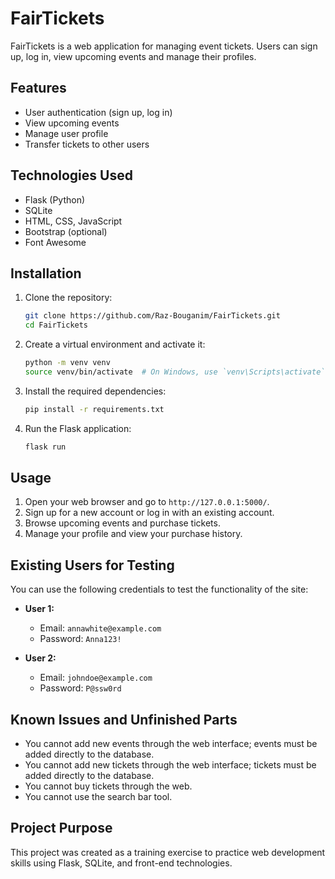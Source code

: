 # FairTickets

FairTickets is a web application for managing event tickets. Users can sign up, log in, view upcoming events and manage their profiles.

## Features

- User authentication (sign up, log in)
- View upcoming events
- Manage user profile
- Transfer tickets to other users

## Technologies Used

- Flask (Python)
- SQLite
- HTML, CSS, JavaScript
- Bootstrap (optional)
- Font Awesome

## Installation

1. Clone the repository:
    ```sh
    git clone https://github.com/Raz-Bouganim/FairTickets.git
    cd FairTickets
    ```

2. Create a virtual environment and activate it:
    ```sh
    python -m venv venv
    source venv/bin/activate  # On Windows, use `venv\Scripts\activate`
    ```

3. Install the required dependencies:
    ```sh
    pip install -r requirements.txt
    ```

4. Run the Flask application:
    ```sh
    flask run
    ```

## Usage

1. Open your web browser and go to `http://127.0.0.1:5000/`.
2. Sign up for a new account or log in with an existing account.
3. Browse upcoming events and purchase tickets.
4. Manage your profile and view your purchase history.

## Existing Users for Testing

You can use the following credentials to test the functionality of the site:

- **User 1:**
  - Email: `annawhite@example.com`
  - Password: `Anna123!`

- **User 2:**
  - Email: `johndoe@example.com`
  - Password: `P@ssw0rd`

## Known Issues and Unfinished Parts

- You cannot add new events through the web interface; events must be added directly to the database.
- You cannot add new tickets through the web interface; tickets must be added directly to the database.
- You cannot buy tickets through the web.
- You cannot use the search bar tool.

## Project Purpose

This project was created as a training exercise to practice web development skills using Flask, SQLite, and front-end technologies.
